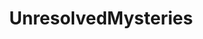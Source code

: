 ---
title: UnresolvedMysteries
crosslinks:
- EARONS
- AskReddit
- IAmA
- UnsolvedMysteries
- TrueCrimeDiscussion
- serialkillers
- LetsNotMeet
- gratefuldoe
- RBI
- CrimeScene
- SwordAndScale
- truecrimereview
- conspiracy
- mauramurray
- JonBenetRamsey
- nosleep
- JonBenet
- CaseyAnthony
- DelphiMurders
- zeropointmodule
---